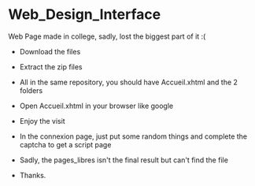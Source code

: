 # Web_Design_Interface
Web Page made in college, sadly, lost the biggest part of it :(

- Download the files
- Extract the zip files
- All in the same repository, you should have Accueil.xhtml and the 2 folders
- Open Accueil.xhtml in your browser like google
- Enjoy the visit
- In the connexion page, just put some random things and complete the captcha to get a script page
- Sadly, the pages_libres isn't the final result but can't find the file

- Thanks.
